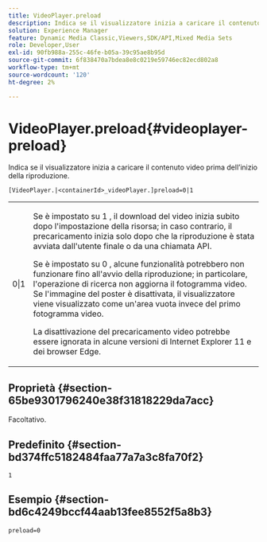 ```yaml
---
title: VideoPlayer.preload
description: Indica se il visualizzatore inizia a caricare il contenuto video prima dell’inizio della riproduzione.
solution: Experience Manager
feature: Dynamic Media Classic,Viewers,SDK/API,Mixed Media Sets
role: Developer,User
exl-id: 90fb988a-255c-46fe-b05a-39c95ae8b95d
source-git-commit: 6f838470a7bdea8e8c0219e59746ec82ecd802a8
workflow-type: tm+mt
source-wordcount: '120'
ht-degree: 2%

---
```


# VideoPlayer.preload{#videoplayer-preload}

Indica se il visualizzatore inizia a caricare il contenuto video prima dell’inizio della riproduzione.

`[VideoPlayer.|<containerId>_videoPlayer.]preload=0|1`

<table id="table_AE7AAFA9B4374E31B51D06511EB96401"> 
 <tbody> 
  <tr> 
   <td colname="col1"> <p> <span class="codeph"> 0|1 </span> </p> </td> 
   <td colname="col2"> <p> Se è impostato su <span class="codeph"> 1 </span>, il download del video inizia subito dopo l'impostazione della risorsa; in caso contrario, il precaricamento inizia solo dopo che la riproduzione è stata avviata dall'utente finale o da una chiamata API. </p> <p>Se è impostato su <span class="codeph"> 0 </span>, alcune funzionalità potrebbero non funzionare fino all'avvio della riproduzione; in particolare, l'operazione di ricerca non aggiorna il fotogramma video. Se l'immagine del poster è disattivata, il visualizzatore viene visualizzato come un'area vuota invece del primo fotogramma video. </p> <p>La disattivazione del precaricamento video potrebbe essere ignorata in alcune versioni di Internet Explorer 11 e dei browser Edge. </p> </td> 
  </tr> 
 </tbody> 
</table>

## Proprietà {#section-65be9301796240e38f31818229da7acc}

Facoltativo.

## Predefinito {#section-bd374ffc5182484faa77a7a3c8fa70f2}

`1`

## Esempio {#section-bd6c4249bccf44aab13fee8552f5a8b3}

`preload=0`
